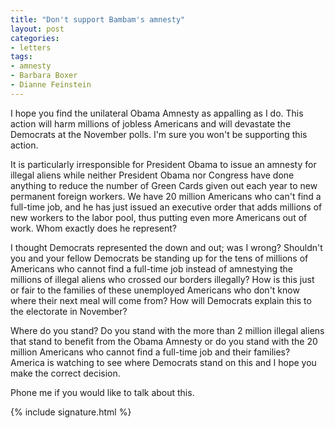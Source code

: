 ```yaml
---
title: "Don't support Bambam's amnesty"
layout: post
categories:
- letters
tags:
- amnesty
- Barbara Boxer
- Dianne Feinstein
---
```


I hope you find the unilateral Obama Amnesty as appalling as I do. This action will harm millions of jobless Americans and will devastate the Democrats at the November polls. I'm sure you won't be supporting this action.

It is particularly irresponsible for President Obama to issue an amnesty for illegal aliens while neither President Obama nor Congress have done anything to reduce the number of Green Cards given out each year to new permanent foreign workers. We have 20 million Americans who can't find a full-time job, and he has just issued an executive order that adds millions of new workers to the labor pool, thus putting even more Americans out of work. Whom exactly does he represent?

I thought Democrats represented the down and out; was I wrong? Shouldn't you and your fellow Democrats be standing up for the tens of millions of Americans who cannot find a full-time job instead of amnestying the millions of illegal aliens who crossed our borders illegally? How is this just or fair to the families of these unemployed Americans who don't know where their next meal will come from? How will Democrats explain this to the electorate in November?

Where do you stand? Do you stand with the more than 2 million illegal aliens that stand to benefit from the Obama Amnesty or do you stand with the 20 million Americans who cannot find a full-time job and their families? America is watching to see where Democrats stand on this and I hope you make the correct decision.

Phone me if you would like to talk about this.

{% include signature.html %}

